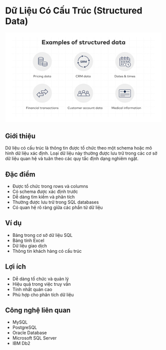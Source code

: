 # Dữ Liệu Có Cấu Trúc (Structured Data)

![Structured Data](assets/images/data-structured.png)

## Giới thiệu
Dữ liệu có cấu trúc là thông tin được tổ chức theo một schema hoặc mô hình dữ liệu xác định. Loại dữ liệu này thường được lưu trữ trong các cơ sở dữ liệu quan hệ và tuân theo các quy tắc định dạng nghiêm ngặt.

## Đặc điểm
- Được tổ chức trong rows và columns
- Có schema được xác định trước
- Dễ dàng tìm kiếm và phân tích
- Thường được lưu trữ trong SQL databases
- Có quan hệ rõ ràng giữa các phần tử dữ liệu

## Ví dụ
- Bảng trong cơ sở dữ liệu SQL
- Bảng tính Excel
- Dữ liệu giao dịch
- Thông tin khách hàng có cấu trúc

## Lợi ích
- Dễ dàng tổ chức và quản lý
- Hiệu quả trong việc truy vấn
- Tính nhất quán cao
- Phù hợp cho phân tích dữ liệu

## Công nghệ liên quan
- MySQL
- PostgreSQL
- Oracle Database
- Microsoft SQL Server
- IBM Db2